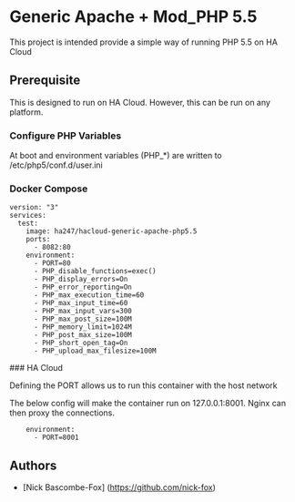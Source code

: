 # Generic Apache + Mod_PHP 5.5

This project is intended provide a simple way of running PHP 5.5 on HA Cloud

## Prerequisite

This is designed to run on HA Cloud. However, this can be run on any platform. 


### Configure PHP Variables

At boot and environment variables (PHP_*) are written to /etc/php5/conf.d/user.ini

### Docker Compose
```
version: "3"
services:
  test:
    image: ha247/hacloud-generic-apache-php5.5
    ports:
      - 8082:80
    environment:
      - PORT=80
      - PHP_disable_functions=exec()
      - PHP_display_errors=On
      - PHP_error_reporting=On
      - PHP_max_execution_time=60
      - PHP_max_input_time=60
      - PHP_max_input_vars=300
      - PHP_max_post_size=100M
      - PHP_memory_limit=1024M
      - PHP_post_max_size=100M
      - PHP_short_open_tag=On
      - PHP_upload_max_filesize=100M
```

### HA Cloud

Defining the PORT allows us to run this container  with the host network

The below config will make the container run on 127.0.0.1:8001. Nginx can then proxy the connections.
```
    environment:
      - PORT=8001
```


## Authors

* [Nick Bascombe-Fox] (https://github.com/nick-fox)
